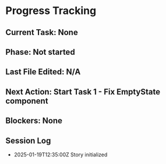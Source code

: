 # Progress Tracking

## Current Task: None
## Phase: Not started
## Last File Edited: N/A
## Next Action: Start Task 1 - Fix EmptyState component
## Blockers: None

## Session Log
- 2025-01-19T12:35:00Z Story initialized